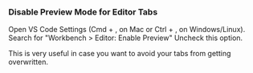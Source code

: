 ### Disable Preview Mode for Editor Tabs

Open VS Code Settings (Cmd + , on Mac or Ctrl + , on Windows/Linux).
Search for "Workbench > Editor: Enable Preview"
Uncheck this option.

This is very useful in case you want to avoid your tabs from getting overwritten.


